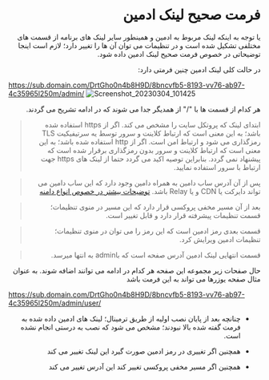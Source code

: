 
<div dir="rtl">


# فرمت صحیح لینک ادمین
یا توجه به اینکه لینک مربوط به ادمین و همینطور سایر لینک های برنامه از قسمت های مختلفی تشکیل شده است و در تنظیمات می توان آن ها را تغییر دارد؛ لازم است اینجا توضیحاتی در خصوص فرمت صحیح لینک ادمین داده شود.

در حالت کلی لینک ادمین چنین فرمتی دارد:
</div>

https://sub.domain.com/DrtGho0n4b8H9D/8bncvfb5-8193-vv76-ab97-4c35965l250m/admin/
![Screenshot_20230304_101425](https://user-images.githubusercontent.com/125398461/222881480-87fe5d45-2115-4a8d-89eb-45c8889e2d96.png)


<div dir="rtl">

هر کدام از قسمت ها با "/" از همدیگر جدا می شوند که در ادامه تشریح می گردند.

> ابتدای لینک که پروتکل سایت را مشخص می کند. اگر از https  استفاده شده باشد؛ به این معنی است که ارتباط کلاینت و سرور توسط یه سرتیفیکیت TLS رمزگذاری می شود و ارتباط امن است. اگر از http استفاده شده باشد؛ به این معنی است که ارتباط کلاینت و سرور بدون رمزگذاری برقرار شده است که پیشنهاد نمی گردد. بنابراین توصیه اکید می گردد حتما از لینک های https جهت ارتباط با سرور استفاده نمایید.

> پس از آن آدرس ساب دامین به همراه دامین وجود دارد که این ساب دامین می تواند دایرکت یا CDN و یا Relay باشد. [توضیحات بیشتر در خصوص انواع دامنه](https://github.com/hiddify/hiddify-config/wiki/%D8%A7%D9%86%D9%88%D8%A7%D8%B9-%D8%AF%D8%A7%D9%85%D9%86%D9%87-%D9%88-%D9%86%D8%AD%D9%88%D9%87-%D8%AB%D8%A8%D8%AA-%E2%80%8C%D8%A2%D9%86%E2%80%8C%D9%87%D8%A7)

> بعد از آن مسیر مخفی پروکسی قرار دارد که این مسیر در منوی تنظیمات؛ قسمت تنظیمات پیشرفته قرار دارد و قابل تغییر است.

> قسمت بعدی رمز ادمین است که این رمز را می توان در منوی تنظیمات؛ تنظیمات ادمین ویرایش کرد.

> قسمت انتهایی لینک ادمین آدرس صفحه است که باadmin به انتها میرسد.

حال صفحات زیر مجموعه این صفحه هر کدام در ادامه می توانند اضافه شوند. به عنوان مثال صفحه یوزرها می تواند به این فرمت باشد

</div>

https://sub.domain.com/DrtGho0n4b8H9D/8bncvfb5-8193-vv76-ab97-4c35965l250m/admin/user/

<div dir="rtl">

* چنانچه بعد از پایان نصب اولیه از طریق ترمینال؛ لینک های ادمین داده شده به فرمت گفته شده بالا نبودند؛ مشخص می شود که نصب به درستی انجام نشده است.
* همچنین اگر تغییری در رمز ادمین صورت گیرد این لینک تغییر می کند

* همچنین اگر مسیر مخفی پروکسی تغییر کند این آدرس تغییر می کند

</div>